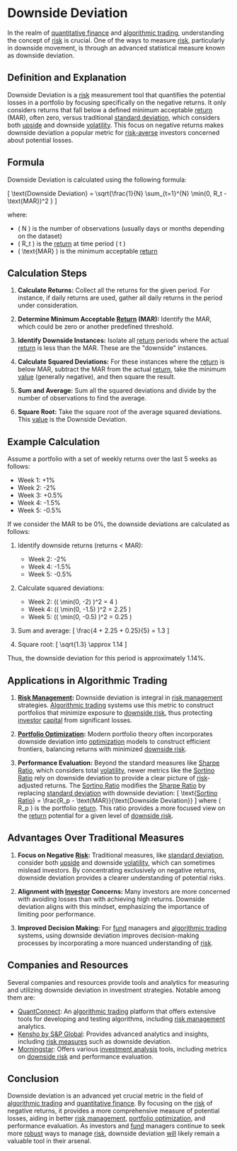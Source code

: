 # Downside Deviation

In the realm of [quantitative finance](../q/quantitative_finance.md) and [algorithmic trading](../a/algorithmic_trading.md), understanding the concept of [risk](../r/risk.md) is crucial. One of the ways to measure [risk](../r/risk.md), particularly in downside movement, is through an advanced statistical measure known as downside deviation.

## Definition and Explanation

Downside Deviation is a [risk](../r/risk.md) measurement tool that quantifies the potential losses in a portfolio by focusing specifically on the negative returns. It only considers returns that fall below a defined minimum acceptable [return](../r/return.md) (MAR), often zero, versus traditional [standard deviation](../s/standard_deviation.md), which considers both [upside](../u/upside.md) and downside [volatility](../v/volatility.md). This focus on negative returns makes downside deviation a popular metric for [risk-averse](../r/risk-averse.md) investors concerned about potential losses.

## Formula

Downside Deviation is calculated using the following formula:

\[ \text{Downside Deviation} = \sqrt{\frac{1}{N} \sum_{t=1}^{N} \min(0, R_t - \text{MAR})^2 } \]

where:

- \( N \) is the number of observations (usually days or months depending on the dataset)
- \( R_t \) is the [return](../r/return.md) at time period \( t \)
- \( \text{MAR} \) is the minimum acceptable [return](../r/return.md)

## Calculation Steps

1. **Calculate Returns:**
   Collect all the returns for the given period. For instance, if daily returns are used, gather all daily returns in the period under consideration.

2. **Determine Minimum Acceptable [Return](../r/return.md) (MAR):**
   Identify the MAR, which could be zero or another predefined threshold.

3. **Identify Downside Instances:**
   Isolate all [return](../r/return.md) periods where the actual [return](../r/return.md) is less than the MAR. These are the "downside" instances.

4. **Calculate Squared Deviations:**
   For these instances where the [return](../r/return.md) is below MAR, subtract the MAR from the actual [return](../r/return.md), take the minimum [value](../v/value.md) (generally negative), and then square the result.

5. **Sum and Average:**
   Sum all the squared deviations and divide by the number of observations to find the average.

6. **Square Root:**
   Take the square root of the average squared deviations. This [value](../v/value.md) is the Downside Deviation.

## Example Calculation

Assume a portfolio with a set of weekly returns over the last 5 weeks as follows:

- Week 1: +1%
- Week 2: -2%
- Week 3: +0.5%
- Week 4: -1.5%
- Week 5: -0.5%

If we consider the MAR to be 0%, the downside deviations are calculated as follows:

1. Identify downside returns (returns < MAR):
   - Week 2: -2%
   - Week 4: -1.5%
   - Week 5: -0.5%

2. Calculate squared deviations:
   - Week 2: \(( \min(0, -2) )^2 = 4 \)
   - Week 4: \(( \min(0, -1.5) )^2 = 2.25 \)
   - Week 5: \(( \min(0, -0.5) )^2 = 0.25 \)

3. Sum and average:
   \[ \frac{4 + 2.25 + 0.25}{5} = 1.3 \]

4. Square root:
   \[ \sqrt{1.3} \approx 1.14 \]

Thus, the downside deviation for this period is approximately 1.14%.

## Applications in Algorithmic Trading

1. **[Risk Management](../r/risk_management.md):**
   Downside deviation is integral in [risk management](../r/risk_management.md) strategies. [Algorithmic trading](../a/algorithmic_trading.md) systems use this metric to construct portfolios that minimize exposure to [downside risk](../d/downside_risk.md), thus protecting [investor](../i/investor.md) [capital](../c/capital.md) from significant losses.

2. **[Portfolio Optimization](../p/portfolio_optimization.md):**
   Modern portfolio theory often incorporates downside deviation into [optimization](../o/optimization.md) models to construct efficient frontiers, balancing returns with minimized [downside risk](../d/downside_risk.md).

3. **Performance Evaluation:**
   Beyond the standard measures like [Sharpe Ratio](../s/sharpe_ratio.md), which considers total [volatility](../v/volatility.md), newer metrics like the [Sortino Ratio](../s/sortino_ratio.md) rely on downside deviation to provide a clear picture of [risk](../r/risk.md)-adjusted returns. The [Sortino Ratio](../s/sortino_ratio.md) modifies the [Sharpe Ratio](../s/sharpe_ratio.md) by replacing [standard deviation](../s/standard_deviation.md) with downside deviation: 
   \[ \text{[Sortino Ratio](../s/sortino_ratio.md)} = \frac{R_p - \text{MAR}}{\text{Downside Deviation}} \]
   where \( R_p \) is the portfolio [return](../r/return.md). This ratio provides a more focused view on the [return](../r/return.md) potential for a given level of [downside risk](../d/downside_risk.md).

## Advantages Over Traditional Measures

1. **Focus on Negative [Risk](../r/risk.md):**
   Traditional measures, like [standard deviation](../s/standard_deviation.md), consider both [upside](../u/upside.md) and downside [volatility](../v/volatility.md), which can sometimes mislead investors. By concentrating exclusively on negative returns, downside deviation provides a clearer understanding of potential risks.

2. **Alignment with [Investor](../i/investor.md) Concerns:**
   Many investors are more concerned with avoiding losses than with achieving high returns. Downside deviation aligns with this mindset, emphasizing the importance of limiting poor performance.

3. **Improved Decision Making:**
   For [fund](../f/fund.md) managers and [algorithmic trading](../a/algorithmic_trading.md) systems, using downside deviation improves decision-making processes by incorporating a more nuanced understanding of [risk](../r/risk.md).

## Companies and Resources

Several companies and resources provide tools and analytics for measuring and utilizing downside deviation in investment strategies. Notable among them are:

- [QuantConnect](https://www.quantconnect.com/): An [algorithmic trading](../a/algorithmic_trading.md) platform that offers extensive tools for developing and testing algorithms, including [risk management](../r/risk_management.md) analytics.
- [Kensho by S&P Global](https://www.kensho.com/): Provides advanced analytics and insights, including [risk measures](../r/risk_measures.md) such as downside deviation.
- [Morningstar](https://www.morningstar.com/): Offers various [investment analysis](../i/investment_analysis.md) tools, including metrics on [downside risk](../d/downside_risk.md) and performance evaluation.

## Conclusion

Downside deviation is an advanced yet crucial metric in the field of [algorithmic trading](../a/algorithmic_trading.md) and [quantitative finance](../q/quantitative_finance.md). By focusing on the [risk](../r/risk.md) of negative returns, it provides a more comprehensive measure of potential losses, aiding in better [risk management](../r/risk_management.md), [portfolio optimization](../p/portfolio_optimization.md), and performance evaluation. As investors and [fund](../f/fund.md) managers continue to seek more [robust](../r/robust.md) ways to manage [risk](../r/risk.md), downside deviation [will](../w/will.md) likely remain a valuable tool in their arsenal.
